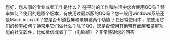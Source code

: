 
您好，您从事的专业或者工作是什么？
在平时的工作和生活中您会使用QQ吗？频率如何？使用的是哪个版本，有使用过最新版的QQ吗？您一般用windows系统还是Mac/Linux/Ub？您是否知道截屏和录屏这两个功能？在日常使用中，您使用它们的频率如何？通常用它们做什么？除了QQ，您是否使用其他带有截屏和录屏功能的社交软件，比如微信或者丁丁（电脑版）？非常感谢您的回答